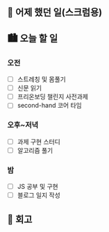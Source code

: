 ## 🌃 어제 했던 일(스크럼용)

## 🏙️ 오늘 할 일

### 오전

- [ ] 스트레칭 및 몸풀기
- [ ] 신문 읽기
- [ ] 프리온보딩 챌린지 사전과제
- [ ] second-hand 코어 타임

### 오후~저녁

- [ ] 과제 구현 스터디
- [ ] 알고리즘 풀기

### 밤

- [ ] JS 공부 및 구현
- [ ] 블로그 일지 작성

## 🌆 회고
